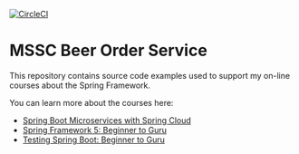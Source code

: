 [![CircleCI](https://dl.circleci.com/status-badge/img/gh/yonatanmengesha/mssc-beer-order-service_MS/tree/master.svg?style=svg)](https://dl.circleci.com/status-badge/redirect/gh/yonatanmengesha/mssc-beer-order-service_MS/tree/master)


# MSSC Beer Order Service


This repository contains source code examples used to support my on-line courses about the Spring Framework.


You can learn more about the courses here:
* [Spring Boot Microservices with Spring Cloud](https://www.udemy.com/spring-boot-microservices-with-spring-cloud-beginner-to-guru/?couponCode=GIT_HUB2)
* [Spring Framework 5: Beginner to Guru](https://www.udemy.com/course/spring-framework-5-beginner-to-guru/?couponCode=GITHUB_SFGPETCLINIC)
* [Testing Spring Boot: Beginner to Guru](https://www.udemy.com/testing-spring-boot-beginner-to-guru/?couponCode=GITHUB_REPO_SF5B2G)